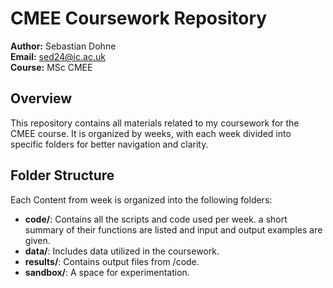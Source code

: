 # CMEE Coursework Repository

**Author:** Sebastian Dohne  
**Email:** [sed24@ic.ac.uk](mailto:sed24@ic.ac.uk)  
**Course:** MSc CMEE 

## Overview

This repository contains all materials related to my coursework for the CMEE course. It is organized by weeks, with each week divided into specific folders for better navigation and clarity.

## Folder Structure

Each Content from week is organized into the following folders:

- **code/**: Contains all the scripts and code used per week. a short summary of their functions are listed and input and output examples are given. 
- **data/**: Includes data utilized in the coursework.
- **results/**: Contains output files from /code.
- **sandbox/**: A space for experimentation.

